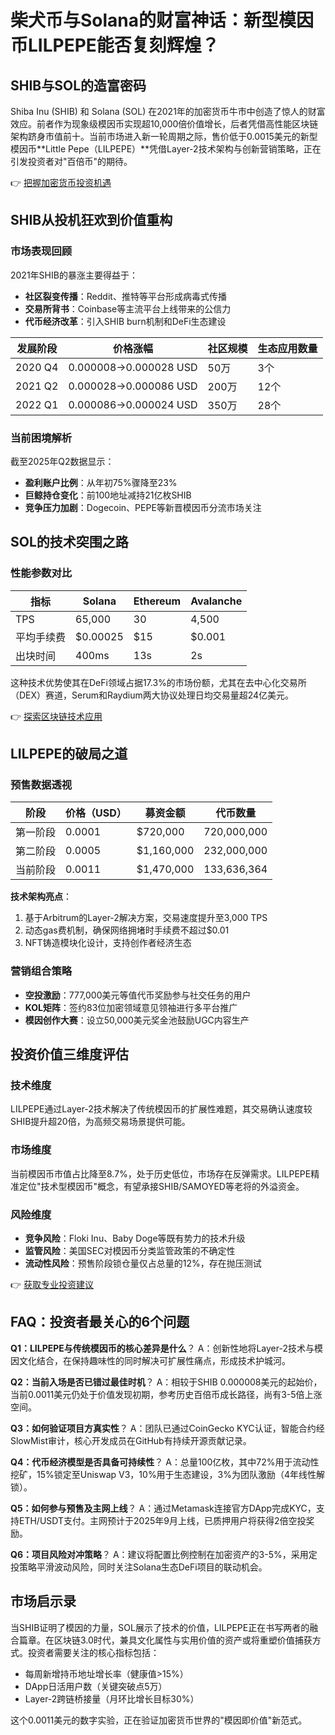 # 柴犬币与Solana的财富神话：新型模因币LILPEPE能否复刻辉煌？

## SHIB与SOL的造富密码

Shiba Inu (SHIB) 和 Solana (SOL) 在2021年的加密货币牛市中创造了惊人的财富效应。前者作为现象级模因币实现超10,000倍价值增长，后者凭借高性能区块链架构跻身市值前十。当前市场进入新一轮周期之际，售价低于0.0015美元的新型模因币**Little Pepe（LILPEPE）**凭借Layer-2技术架构与创新营销策略，正在引发投资者对"百倍币"的期待。

👉 [把握加密货币投资机遇](https://bit.ly/okx_welcome)

## SHIB从投机狂欢到价值重构

### 市场表现回顾
2021年SHIB的暴涨主要得益于：
- **社区裂变传播**：Reddit、推特等平台形成病毒式传播
- **交易所背书**：Coinbase等主流平台上线带来的公信力
- **代币经济改革**：引入SHIB burn机制和DeFi生态建设

| 发展阶段 | 价格涨幅 | 社区规模 | 生态应用数量 |
|---------|----------|----------|--------------|
| 2020 Q4 | 0.000008→0.000028 USD | 50万 | 3个 |
| 2021 Q2 | 0.000028→0.000086 USD | 200万 | 12个 |
| 2022 Q1 | 0.000086→0.000024 USD | 350万 | 28个 |

### 当前困境解析
截至2025年Q2数据显示：
- **盈利账户比例**：从年初75%骤降至23%
- **巨鲸持仓变化**：前100地址减持21亿枚SHIB
- **竞争压力加剧**：Dogecoin、PEPE等新晋模因币分流市场关注

## SOL的技术突围之路

### 性能参数对比
| 指标        | Solana | Ethereum | Avalanche |
|-------------|--------|----------|-----------|
| TPS         | 65,000 | 30       | 4,500     |
| 平均手续费 | $0.00025 | $15      | $0.001    |
| 出块时间    | 400ms  | 13s      | 2s        |

这种技术优势使其在DeFi领域占据17.3%的市场份额，尤其在去中心化交易所（DEX）赛道，Serum和Raydium两大协议处理日均交易量超24亿美元。

👉 [探索区块链技术应用](https://bit.ly/okx_welcome)

## LILPEPE的破局之道

### 预售数据透视
阶段 | 价格（USD） | 募资金额 | 代币数量
-----|-------------|---------|---------
第一阶段 | 0.0001 | $720,000 | 720,000,000
第二阶段 | 0.0005 | $1,160,000 | 232,000,000
当前阶段 | 0.0011 | $1,470,000 | 133,636,364

**技术架构亮点**：
1. 基于Arbitrum的Layer-2解决方案，交易速度提升至3,000 TPS
2. 动态gas费机制，确保网络拥堵时手续费不超过$0.01
3. NFT铸造模块化设计，支持创作者经济生态

### 营销组合策略
- **空投激励**：777,000美元等值代币奖励参与社交任务的用户
- **KOL矩阵**：签约83位加密领域意见领袖进行多平台推广
- **模因创作大赛**：设立50,000美元奖金池鼓励UGC内容生产

## 投资价值三维度评估

### 技术维度
LILPEPE通过Layer-2技术解决了传统模因币的扩展性难题，其交易确认速度较SHIB提升超20倍，为高频交易场景提供可能。

### 市场维度
当前模因币市值占比降至8.7%，处于历史低位，市场存在反弹需求。LILPEPE精准定位"技术型模因币"概念，有望承接SHIB/SAMOYED等老将的外溢资金。

### 风险维度
- **竞争风险**：Floki Inu、Baby Doge等既有势力的技术升级
- **监管风险**：美国SEC对模因币分类监管政策的不确定性
- **流动性风险**：预售阶段锁仓量仅占总量的12%，存在抛压测试

👉 [获取专业投资建议](https://bit.ly/okx_welcome)

## FAQ：投资者最关心的6个问题

**Q1：LILPEPE与传统模因币的核心差异是什么**？
A：创新性地将Layer-2技术与模因文化结合，在保持趣味性的同时解决可扩展性痛点，形成技术护城河。

**Q2：当前入场是否已错过最佳时机**？
A：相较于SHIB 0.000008美元的起始价，当前0.0011美元仍处于价值发现初期，参考历史百倍币成长路径，尚有3-5倍上涨空间。

**Q3：如何验证项目方真实性**？
A：团队已通过CoinGecko KYC认证，智能合约经SlowMist审计，核心开发成员在GitHub有持续开源贡献记录。

**Q4：代币经济模型是否具备可持续性**？
A：总量100亿枚，其中72%用于流动性挖矿，15%锁定至Uniswap V3，10%用于生态建设，3%为团队激励（4年线性解锁）。

**Q5：如何参与预售及主网上线**？
A：通过Metamask连接官方DApp完成KYC，支持ETH/USDT支付。主网预计于2025年9月上线，已质押用户将获得2倍空投奖励。

**Q6：项目风险对冲策略**？
A：建议将配置比例控制在加密资产的3-5%，采用定投策略平滑波动风险，同时关注Solana生态DeFi项目的联动机会。

## 市场启示录

当SHIB证明了模因的力量，SOL展示了技术的价值，LILPEPE正在书写两者的融合篇章。在区块链3.0时代，兼具文化属性与实用价值的资产或将重塑价值捕获方式。投资者需要关注的核心指标包括：
- 每周新增持币地址增长率（健康值>15%）
- DApp日活用户数（关键突破点5万）
- Layer-2跨链桥接量（月环比增长目标30%）

这个0.0011美元的数字实验，正在验证加密货币世界的"模因即价值"新范式。
